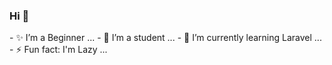 ### Hi 👋

<!--
**JunedSetiawan/JunedSetiawan** is a ✨ _special_ ✨ repository because its `README.md` (this file) appears on your GitHub profile.
--!>

- ✨ I’m a Beginner ...
- 🔭 I’m a student ...
- 🌱 I’m currently learning Laravel ...
- ⚡ Fun fact: I'm Lazy ...
